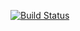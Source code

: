 [![Build Status](https://travis-ci.org/muguliebe/st-mern.png)](https://travis-ci.org/{st-mern}/{st-mern})
